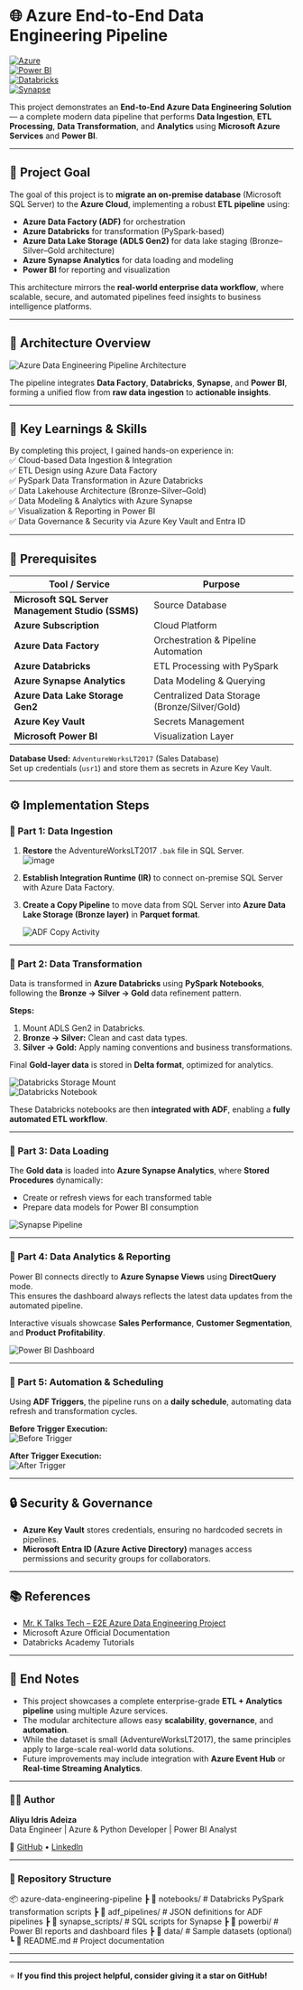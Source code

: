 # 🌐 Azure End-to-End Data Engineering Pipeline  

[![Azure](https://img.shields.io/badge/Platform-Microsoft%20Azure-blue)](https://azure.microsoft.com)  
[![Power BI](https://img.shields.io/badge/Visualization-Power%20BI-yellow)](https://powerbi.microsoft.com)  
[![Databricks](https://img.shields.io/badge/Compute-Azure%20Databricks-orange)](https://azure.microsoft.com/en-us/products/databricks/)  
[![Synapse](https://img.shields.io/badge/Analytics-Azure%20Synapse%20Analytics-lightblue)](https://azure.microsoft.com/en-us/products/synapse-analytics/)  

This project demonstrates an **End-to-End Azure Data Engineering Solution** — a complete modern data pipeline that performs **Data Ingestion**, **ETL Processing**, **Data Transformation**, and **Analytics** using **Microsoft Azure Services** and **Power BI**.  

---

## 🎯 Project Goal  

The goal of this project is to **migrate an on-premise database** (Microsoft SQL Server) to the **Azure Cloud**, implementing a robust **ETL pipeline** using:  

- **Azure Data Factory (ADF)** for orchestration  
- **Azure Databricks** for transformation (PySpark-based)  
- **Azure Data Lake Storage (ADLS Gen2)** for data lake staging (Bronze–Silver–Gold architecture)  
- **Azure Synapse Analytics** for data loading and modeling  
- **Power BI** for reporting and visualization  

This architecture mirrors the **real-world enterprise data workflow**, where scalable, secure, and automated pipelines feed insights to business intelligence platforms.  

---

## 🧭 Architecture Overview  

![Azure Data Engineering Pipeline Architecture](https://github.com/zBalachandar/AdventureWorks-Sales-Data-Analytics-Azure-Data-Engineering-End-to-End-Project/blob/main/pix/Arc%20img%202.png)

The pipeline integrates **Data Factory**, **Databricks**, **Synapse**, and **Power BI**, forming a unified flow from **raw data ingestion** to **actionable insights**.

---

## 🧠 Key Learnings & Skills  

By completing this project, I gained hands-on experience in:  
✅ Cloud-based Data Ingestion & Integration  
✅ ETL Design using Azure Data Factory  
✅ PySpark Data Transformation in Azure Databricks  
✅ Data Lakehouse Architecture (Bronze–Silver–Gold)  
✅ Data Modeling & Analytics with Azure Synapse  
✅ Visualization & Reporting in Power BI  
✅ Data Governance & Security via Azure Key Vault and Entra ID  

---

## 🧩 Prerequisites  

| Tool / Service | Purpose |
|-----------------|----------|
| **Microsoft SQL Server Management Studio (SSMS)** | Source Database |
| **Azure Subscription** | Cloud Platform |
| **Azure Data Factory** | Orchestration & Pipeline Automation |
| **Azure Databricks** | ETL Processing with PySpark |
| **Azure Synapse Analytics** | Data Modeling & Querying |
| **Azure Data Lake Storage Gen2** | Centralized Data Storage (Bronze/Silver/Gold) |
| **Azure Key Vault** | Secrets Management |
| **Microsoft Power BI** | Visualization Layer |

**Database Used:** `AdventureWorksLT2017` (Sales Database)  
Set up credentials (`usr1`) and store them as secrets in Azure Key Vault.

---

## ⚙️ Implementation Steps  

### 🔹 Part 1: Data Ingestion  

1. **Restore** the AdventureWorksLT2017 `.bak` file in SQL Server.  
   ![image](https://github.com/zBalachandar/AdventureWorks-Sales-Data-Analytics-Azure-Data-Engineering-End-to-End-Project/blob/main/pix/SOURCE%202017LTv1.png)  

2. **Establish Integration Runtime (IR)** to connect on-premise SQL Server with Azure Data Factory.  
3. **Create a Copy Pipeline** to move data from SQL Server into **Azure Data Lake Storage (Bronze layer)** in **Parquet format**.  

   ![ADF Copy Activity](https://github.com/Shashi42/Azure-End-to-End-Sales-Data-Analytics-Pipeline/assets/26250463/d2126d21-6f67-4fd1-bfa8-0902c5182ddc)

---

### 🔹 Part 2: Data Transformation  

Data is transformed in **Azure Databricks** using **PySpark Notebooks**, following the **Bronze → Silver → Gold** data refinement pattern.  

**Steps:**
1. Mount ADLS Gen2 in Databricks.  
2. **Bronze → Silver:** Clean and cast data types.  
3. **Silver → Gold:** Apply naming conventions and business transformations.  

Final **Gold-layer data** is stored in **Delta format**, optimized for analytics.  

![Databricks Storage Mount](https://github.com/zBalachandar/Tokyo-Olympic-Data-Analytics-Azure-End-To-End-Data-Engineering-Project-12/blob/45a3dedcef5ab3a1867dfafb655a827c3052b643/Assets/Storage%20Mount%200.png)  
![Databricks Notebook](https://github.com/Shashi42/Azure-End-to-End-Sales-Data-Analytics-Pipeline/assets/26250463/782503d8-453b-4bc4-8b24-5a2417bff378)  

These Databricks notebooks are then **integrated with ADF**, enabling a **fully automated ETL workflow**.  

---

### 🔹 Part 3: Data Loading  

The **Gold data** is loaded into **Azure Synapse Analytics**, where **Stored Procedures** dynamically:  
- Create or refresh views for each transformed table  
- Prepare data models for Power BI consumption  

![Synapse Pipeline](https://github.com/Shashi42/Azure-End-to-End-Sales-Data-Analytics-Pipeline/assets/26250463/7f935213-4dd9-471a-aa24-bc4b1c68f41b)

---

### 🔹 Part 4: Data Analytics & Reporting  

Power BI connects directly to **Azure Synapse Views** using **DirectQuery** mode.  
This ensures the dashboard always reflects the latest data updates from the automated pipeline.  

Interactive visuals showcase **Sales Performance**, **Customer Segmentation**, and **Product Profitability**.  

![Power BI Dashboard](https://github.com/zBalachandar/AdventureWorks-Sales-Data-Analytics-Azure-Data-Engineering-End-to-End-Project/blob/main/PowerBI%20files/PowerBI%20Reporting%20output.png)

---

### 🔹 Part 5: Automation & Scheduling  

Using **ADF Triggers**, the pipeline runs on a **daily schedule**, automating data refresh and transformation cycles.  

**Before Trigger Execution:**  
![Before Trigger](https://github.com/Shashi42/Azure-End-to-End-Sales-Data-Analytics-Pipeline/assets/26250463/51405c5f-331a-4bbd-83cf-439f91ca2525)  

**After Trigger Execution:**  
![After Trigger](https://github.com/Shashi42/Azure-End-to-End-Sales-Data-Analytics-Pipeline/assets/26250463/578aca35-89b1-4a31-b1e0-27fb7fd923ed)

---

## 🔒 Security & Governance  

- **Azure Key Vault** stores credentials, ensuring no hardcoded secrets in pipelines.  
- **Microsoft Entra ID (Azure Active Directory)** manages access permissions and security groups for collaborators.  

---

## 📚 References  

- [Mr. K Talks Tech – E2E Azure Data Engineering Project](https://www.youtube.com/watch?v=iQ41WqhHglk&t=3624s)  
- Microsoft Azure Official Documentation  
- Databricks Academy Tutorials  

---

## 🧾 End Notes  

- This project showcases a complete enterprise-grade **ETL + Analytics pipeline** using multiple Azure services.  
- The modular architecture allows easy **scalability**, **governance**, and **automation**.  
- While the dataset is small (AdventureWorksLT2017), the same principles apply to large-scale real-world data solutions.  
- Future improvements may include integration with **Azure Event Hub** or **Real-time Streaming Analytics**.  

---

### 👨‍💻 Author  
**Aliyu Idris Adeiza**  
Data Engineer | Azure & Python Developer | Power BI Analyst  

🔗 [GitHub](https://github.com/Drisatech) • [LinkedIn](https://linkedin.com/in/aliyu-idris-adeiza)  

---

### 📁 Repository Structure

📦 azure-data-engineering-pipeline
┣ 📂 notebooks/             # Databricks PySpark transformation scripts
┣ 📂 adf_pipelines/         # JSON definitions for ADF pipelines
┣ 📂 synapse_scripts/       # SQL scripts for Synapse
┣ 📂 powerbi/               # Power BI reports and dashboard files
┣ 📂 data/                  # Sample datasets (optional)
┗ 📜 README.md              # Project documentation

---

---

⭐ **If you find this project helpful, consider giving it a star on GitHub!**
